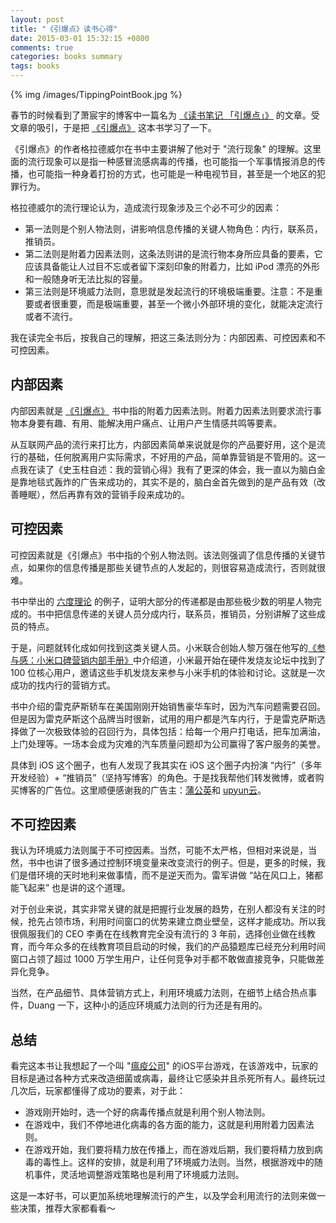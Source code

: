 ```yaml
---
layout: post
title: "《引爆点》读书心得"
date: 2015-03-01 15:32:15 +0800
comments: true
categories: books summary
tags: books
---
```


{% img /images/TippingPointBook.jpg %}

春节的时候看到了萧宸宇的博客中一篇名为 [《读书笔记 「引爆点」》](http://iiiyu.com/2015/01/31/read-the-tipping-point/) 的文章。受文章的吸引，于是把 [《引爆点》](http://book.douban.com/subject/3900987/) 这本书学习了一下。

《引爆点》的作者格拉德威尔在书中主要讲解了他对于 "流行现象" 的理解。这里面的流行现象可以是指一种感冒流感病毒的传播，也可能指一个军事情报消息的传播，也可能指一种身着打扮的方式，也可能是一种电视节目，甚至是一个地区的犯罪行为。

格拉德威尔的流行理论认为，造成流行现象涉及三个必不可少的因素：

 * 第一法则是个别人物法则，讲影响信息传播的关键人物角色：内行，联系员，推销员。
 * 第二法则是附着力因素法则，这条法则讲的是流行物本身所应具备的要素，它应该具备能让人过目不忘或者留下深刻印象的附着力，比如 iPod 漂亮的外形和一般随身听无法比拟的容量。
 * 第三法则是环境威力法则，意思就是发起流行的环境极端重要。注意：不是重要或者很重要，而是极端重要，甚至一个微小外部环境的变化，就能决定流行或者不流行。

我在读完全书后，按我自己的理解，把这三条法则分为：内部因素、可控因素和不可控因素。

## 内部因素

内部因素就是 [《引爆点》](http://book.douban.com/subject/3900987/) 书中指的附着力因素法则。附着力因素法则要求流行事物本身要有趣、有用、能解决用户痛点、让用户产生情感共鸣等要素。

从互联网产品的流行来打比方，内部因素简单来说就是你的产品要好用，这个是流行的基础，任何脱离用户实际需求，不好用的产品，简单靠营销是不管用的。这一点我在读了《史玉柱自述：我的营销心得》我有了更深的体会，我一直以为脑白金是靠地毯式轰炸的广告来成功的，其实不是的，脑白金首先做到的是产品有效（改善睡眠），然后再靠有效的营销手段来成功的。

## 可控因素

可控因素就是《引爆点》书中指的个别人物法则。该法则强调了信息传播的关键节点，如果你的信息传播是那些关键节点的人发起的，则很容易造成流行，否则就很难。

书中举出的 [六度理论](http://zh.wikipedia.org/wiki/%E5%85%AD%E5%BA%A6%E5%88%86%E9%9A%94%E7%90%86%E8%AE%BA) 的例子，证明大部分的传递都是由那些极少数的明星人物完成的。书中把信息传递的关键人员分成内行，联系员，推销员，分别讲解了这些成员的特点。

于是，问题就转化成如何找到这类关键人员。小米联合创始人黎万强在他写的[《参与感：小米口碑营销内部手册》](http://book.douban.com/subject/25942507/)中介绍道，小米最开始在硬件发烧友论坛中找到了 100 位核心用户，邀请这些手机发烧友来参与小米手机的体验和讨论。这就是一次成功的找内行的营销方式。

书中介绍的雷克萨斯轿车在美国刚刚开始销售豪华车时，因为汽车问题需要召回。但是因为雷克萨斯这个品牌当时很新，试用的用户都是汽车内行，于是雷克萨斯选择做了一次极致体验的召回行为，具体包括：给每一个用户打电话，把车加满油，上门处理等。一场本会成为灾难的汽车质量问题却为公司赢得了客户服务的美誉。

具体到 iOS 这个圈子，也有人发现了我其实在 iOS 这个圈子内扮演 “内行”（多年开发经验）+ “推销员”（坚持写博客）的角色。于是找我帮他们转发微博，或者购买博客的广告位。这里顺便感谢我的广告主：[蒲公英](http://www.pgyer.com/)和 [upyun云](https://www.upyun.com/index.html)。

## 不可控因素

我认为环境威力法则属于不可控因素。当然，可能不太严格，但相对来说是，当然，书中也讲了很多通过控制环境变量来改变流行的例子。但是，更多的时候，我们是借环境的天时地利来做事情，而不是逆天而为。雷军讲做 “站在风口上，猪都能飞起来” 也是讲的这个道理。

对于创业来说，其实非常关键的就是把握行业发展的趋势，在别人都没有关注的时候，抢先占领市场，利用时间窗口的优势来建立商业壁垒，这样才能成功。所以我很佩服我们的 CEO 李勇在在线教育完全没有流行的 3 年前，选择创业做在线教育，而今年众多的在线教育项目启动的时候，我们的产品猿题库已经充分利用时间窗口占领了超过 1000 万学生用户，让任何竞争对手都不敢做直接竞争，只能做差异化竞争。

当然，在产品细节、具体营销方式上，利用环境威力法则，在细节上结合热点事件，Duang 一下，这种小的适应环境威力法则的行为还是有用的。

## 总结

看完这本书让我想起了一个叫 "[瘟疫公司](https://appsto.re/cn/xV1vF.i)" 的iOS平台游戏，在该游戏中，玩家的目标是通过各种方式来改造细菌或病毒，最终让它感染并且杀死所有人。最终玩过几次后，玩家都懂得了成功的要素，对于此：

 * 游戏刚开始时，选一个好的病毒传播点就是利用个别人物法则。
 * 在游戏中，我们不停地进化病毒的各方面的能力，这就是利用附着力因素法则。
 * 在游戏开始，我们要将精力放在传播上，而在游戏后期，我们要将精力放到病毒的毒性上。这样的安排，就是利用了环境威力法则。当然，根据游戏中的随机事件，灵活地调整游戏策略也是利用了环境威力法则。

这是一本好书，可以更加系统地理解流行的产生，以及学会利用流行的法则来做一些决策，推荐大家都看看～

